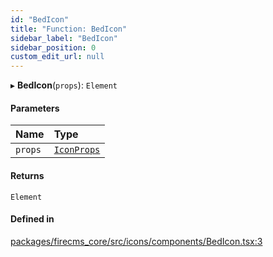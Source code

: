 ```yaml
---
id: "BedIcon"
title: "Function: BedIcon"
sidebar_label: "BedIcon"
sidebar_position: 0
custom_edit_url: null
---
```


▸ **BedIcon**(`props`): `Element`

#### Parameters

| Name | Type |
| :------ | :------ |
| `props` | [`IconProps`](../types/IconProps.md) |

#### Returns

`Element`

#### Defined in

[packages/firecms_core/src/icons/components/BedIcon.tsx:3](https://github.com/FireCMSco/firecms/blob/d45f3739/packages/firecms_core/src/icons/components/BedIcon.tsx#L3)
